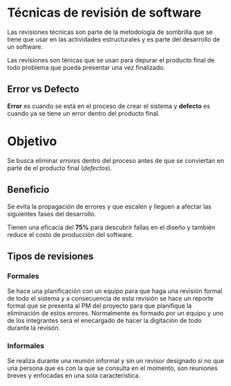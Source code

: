 # Técnicas de revisión de software
Las revisiones técnicas son parte de la metodología de sombrilla que se tiene que usar en las actividades estructurales y es parte del desarrollo de un software.

Las revisiones son ténicas que se usan para depurar el producto final de todo problema que pueda presentar una vez finalizado.

## Error vs Defecto
**Error** es cuando se está en el proceso de crear el sistema y **defecto** es cuando ya se tiene un error dentro del producto final.

# Objetivo
Se busca eliminar *errores* dentro del proceso antes de que se conviertan en parte de el producto final (*defectos*).

## Beneficio

Se evita la propagación de errores y que escalen y lleguen a afectar las siguientes fases del desarrollo.

Tienen una eficacia del **75%** para descubrir fallas en el diseño y también reduce el costo de producción del software.

## Tipos de revisiones
### Formales
Se hace una planificación con un equipo para que haga una revisión formal de todo el sistema y a consecuencia de esta revisión se hace un reporte formal que se presenta al PM del proyecto para que planifique la eliminación de estos errores. Normalmente es formado por un equipo y uno de los integrantes será el enecargado de hacer la digitación de todo durante la revisón.

### Informales
Se realiza durante una reunión informal y sin un revisor designado si no que una persona que es con la que se consulta en el momento, son reuniones breves y enfocadas en una sola característica.

